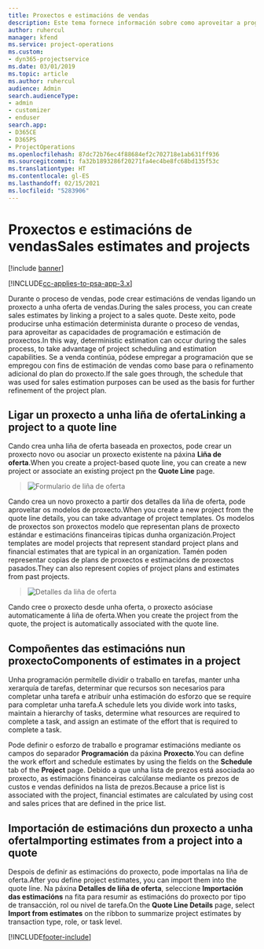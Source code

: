 ```yaml
---
title: Proxectos e estimacións de vendas
description: Este tema fornece información sobre como aproveitar a programación e as estimacións no proceso de vendas.
author: ruhercul
manager: kfend
ms.service: project-operations
ms.custom:
- dyn365-projectservice
ms.date: 03/01/2019
ms.topic: article
ms.author: ruhercul
audience: Admin
search.audienceType:
- admin
- customizer
- enduser
search.app:
- D365CE
- D365PS
- ProjectOperations
ms.openlocfilehash: 87dc72b76ec4f88684ef2c702718e1ab631ff936
ms.sourcegitcommit: fa32b1893286f20271fa4ec4be8fc68bd135f53c
ms.translationtype: HT
ms.contentlocale: gl-ES
ms.lasthandoff: 02/15/2021
ms.locfileid: "5283906"
---
```

# <a name="sales-estimates-and-projects"></a><span data-ttu-id="f0df9-103">Proxectos e estimacións de vendas</span><span class="sxs-lookup"><span data-stu-id="f0df9-103">Sales estimates and projects</span></span>

[!include [banner](../includes/psa-now-project-operations.md)]

[!INCLUDE[cc-applies-to-psa-app-3.x](../includes/cc-applies-to-psa-app-3x.md)]

<span data-ttu-id="f0df9-104">Durante o proceso de vendas, pode crear estimacións de vendas ligando un proxecto a unha oferta de vendas.</span><span class="sxs-lookup"><span data-stu-id="f0df9-104">During the sales process, you can create sales estimates by linking a project to a sales quote.</span></span> <span data-ttu-id="f0df9-105">Deste xeito, pode producirse unha estimación determinista durante o proceso de vendas, para aproveitar as capacidades de programación e estimación de proxectos.</span><span class="sxs-lookup"><span data-stu-id="f0df9-105">In this way, deterministic estimation can occur during the sales process, to take advantage of project scheduling and estimation capabilities.</span></span> <span data-ttu-id="f0df9-106">Se a venda continúa, pódese empregar a programación que se empregou con fins de estimación de vendas como base para o refinamento adicional do plan do proxecto.</span><span class="sxs-lookup"><span data-stu-id="f0df9-106">If the sale goes through, the schedule that was used for sales estimation purposes can be used as the basis for further refinement of the project plan.</span></span>

## <a name="linking-a-project-to-a-quote-line"></a><span data-ttu-id="f0df9-107">Ligar un proxecto a unha liña de oferta</span><span class="sxs-lookup"><span data-stu-id="f0df9-107">Linking a project to a quote line</span></span>

<span data-ttu-id="f0df9-108">Cando crea unha liña de oferta baseada en proxectos, pode crear un proxecto novo ou asociar un proxecto existente na páxina **Liña de oferta**.</span><span class="sxs-lookup"><span data-stu-id="f0df9-108">When you create a project-based quote line, you can create a new project or associate an existing project pn the **Quote Line** page.</span></span> 

> ![Formulario de liña de oferta](media/project-8.png)
 
<span data-ttu-id="f0df9-110">Cando crea un novo proxecto a partir dos detalles da liña de oferta, pode aproveitar os modelos de proxecto.</span><span class="sxs-lookup"><span data-stu-id="f0df9-110">When you create a new project from the quote line details, you can take advantage of project templates.</span></span> <span data-ttu-id="f0df9-111">Os modelos de proxectos son proxectos modelo que representan plans de proxecto estándar e estimacións financeiras típicas dunha organización.</span><span class="sxs-lookup"><span data-stu-id="f0df9-111">Project templates are model projects that represent standard project plans and financial estimates that are typical in an organization.</span></span> <span data-ttu-id="f0df9-112">Tamén poden representar copias de plans de proxectos e estimacións de proxectos pasados.</span><span class="sxs-lookup"><span data-stu-id="f0df9-112">They can also represent copies of project plans and estimates from past projects.</span></span>

> ![Detalles da liña de oferta](media/project-9.png)
  
<span data-ttu-id="f0df9-114">Cando cree o proxecto desde unha oferta, o proxecto asóciase automaticamente á liña de oferta.</span><span class="sxs-lookup"><span data-stu-id="f0df9-114">When you create the project from the quote, the project is automatically associated with the quote line.</span></span>

## <a name="components-of-estimates-in-a-project"></a><span data-ttu-id="f0df9-115">Compoñentes das estimacións nun proxecto</span><span class="sxs-lookup"><span data-stu-id="f0df9-115">Components of estimates in a project</span></span>

<span data-ttu-id="f0df9-116">Unha programación permítelle dividir o traballo en tarefas, manter unha xerarquía de tarefas, determinar que recursos son necesarios para completar unha tarefa e atribuír unha estimación do esforzo que se require para completar unha tarefa.</span><span class="sxs-lookup"><span data-stu-id="f0df9-116">A schedule lets you divide work into tasks, maintain a hierarchy of tasks, determine what resources are required to complete a task, and assign an estimate of the effort that is required to complete a task.</span></span>

<span data-ttu-id="f0df9-117">Pode definir o esforzo de traballo e programar estimacións mediante os campos do separador **Programación** da páxina **Proxecto**.</span><span class="sxs-lookup"><span data-stu-id="f0df9-117">You can define the work effort and schedule estimates by using the fields on the **Schedule** tab of the **Project** page.</span></span> <span data-ttu-id="f0df9-118">Debido a que unha lista de prezos está asociada ao proxecto, as estimacións financeiras calcúlanse mediante os prezos de custos e vendas definidos na lista de prezos.</span><span class="sxs-lookup"><span data-stu-id="f0df9-118">Because a price list is associated with the project, financial estimates are calculated by using cost and sales prices that are defined in the price list.</span></span>

## <a name="importing-estimates-from-a-project-into-a-quote"></a><span data-ttu-id="f0df9-119">Importación de estimacións dun proxecto a unha oferta</span><span class="sxs-lookup"><span data-stu-id="f0df9-119">Importing estimates from a project into a quote</span></span>

<span data-ttu-id="f0df9-120">Despois de definir as estimacións do proxecto, pode importalas na liña de oferta.</span><span class="sxs-lookup"><span data-stu-id="f0df9-120">After you define project estimates, you can import them into the quote line.</span></span> <span data-ttu-id="f0df9-121">Na páxina **Detalles de liña de oferta**, seleccione **Importación das estimacións** na fita para resumir as estimacións do proxecto por tipo de transacción, rol ou nivel de tarefa.</span><span class="sxs-lookup"><span data-stu-id="f0df9-121">On the **Quote Line Details** page, select **Import from estimates** on the ribbon to summarize project estimates by transaction type, role, or task level.</span></span>


[!INCLUDE[footer-include](../includes/footer-banner.md)]